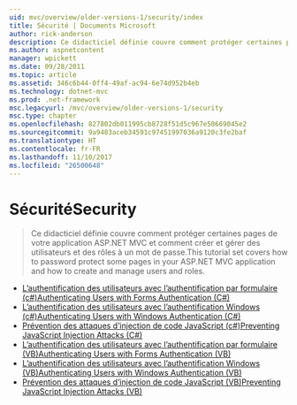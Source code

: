 ```yaml
---
uid: mvc/overview/older-versions-1/security/index
title: Sécurité | Documents Microsoft
author: rick-anderson
description: Ce didacticiel définie couvre comment protéger certaines pages de votre application ASP.NET MVC et comment créer et gérer des utilisateurs et des rôles à un mot de passe.
ms.author: aspnetcontent
manager: wpickett
ms.date: 09/28/2011
ms.topic: article
ms.assetid: 346c6b44-0ff4-49af-ac94-6e74d952b4eb
ms.technology: dotnet-mvc
ms.prod: .net-framework
msc.legacyurl: /mvc/overview/older-versions-1/security
msc.type: chapter
ms.openlocfilehash: 827802db011995cb8728f51d5c967e50669045e2
ms.sourcegitcommit: 9a9483aceb34591c97451997036a9120c3fe2baf
ms.translationtype: HT
ms.contentlocale: fr-FR
ms.lasthandoff: 11/10/2017
ms.locfileid: "26500648"
---
```

<a name="security"></a><span data-ttu-id="ce3fa-103">Sécurité</span><span class="sxs-lookup"><span data-stu-id="ce3fa-103">Security</span></span>
====================
> <span data-ttu-id="ce3fa-104">Ce didacticiel définie couvre comment protéger certaines pages de votre application ASP.NET MVC et comment créer et gérer des utilisateurs et des rôles à un mot de passe.</span><span class="sxs-lookup"><span data-stu-id="ce3fa-104">This tutorial set covers how to password protect some pages in your ASP.NET MVC application and how to create and manage users and roles.</span></span>


- [<span data-ttu-id="ce3fa-105">L’authentification des utilisateurs avec l’authentification par formulaire (c#)</span><span class="sxs-lookup"><span data-stu-id="ce3fa-105">Authenticating Users with Forms Authentication (C#)</span></span>](authenticating-users-with-forms-authentication-cs.md)
- [<span data-ttu-id="ce3fa-106">L’authentification des utilisateurs avec l’authentification Windows (c#)</span><span class="sxs-lookup"><span data-stu-id="ce3fa-106">Authenticating Users with Windows Authentication (C#)</span></span>](authenticating-users-with-windows-authentication-cs.md)
- [<span data-ttu-id="ce3fa-107">Prévention des attaques d’injection de code JavaScript (c#)</span><span class="sxs-lookup"><span data-stu-id="ce3fa-107">Preventing JavaScript Injection Attacks (C#)</span></span>](preventing-javascript-injection-attacks-cs.md)
- [<span data-ttu-id="ce3fa-108">L’authentification des utilisateurs avec l’authentification par formulaire (VB)</span><span class="sxs-lookup"><span data-stu-id="ce3fa-108">Authenticating Users with Forms Authentication (VB)</span></span>](authenticating-users-with-forms-authentication-vb.md)
- [<span data-ttu-id="ce3fa-109">L’authentification des utilisateurs avec l’authentification Windows (VB)</span><span class="sxs-lookup"><span data-stu-id="ce3fa-109">Authenticating Users with Windows Authentication (VB)</span></span>](authenticating-users-with-windows-authentication-vb.md)
- [<span data-ttu-id="ce3fa-110">Prévention des attaques d’injection de code JavaScript (VB)</span><span class="sxs-lookup"><span data-stu-id="ce3fa-110">Preventing JavaScript Injection Attacks (VB)</span></span>](preventing-javascript-injection-attacks-vb.md)
